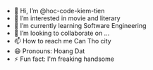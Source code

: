 - 👋 Hi, I’m @hoc-code-kiem-tien
- 👀 I’m interested in movie and literary
- 🌱 I’m currently learning Software Engineering
- 💞️ I’m looking to collaborate on ...
- 📫 How to reach me Can Tho city
- 😄 Pronouns: Hoang Dat
- ⚡ Fun fact: I'm freaking handsome

<!---
hoc-code-kiem-tien/hoc-code-kiem-tien is a ✨ special ✨ repository because its `README.md` (this file) appears on your GitHub profile.
You can click the Preview link to take a look at your changes.
--->
